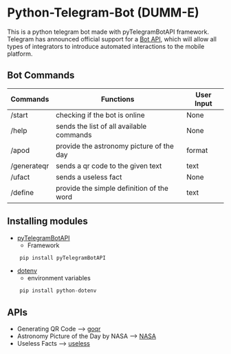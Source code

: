 # Python-Telegram-Bot (DUMM-E)

This is a python telegram bot made with pyTelegramBotAPI framework. Telegram has announced official support for a [Bot API](https://telegram.org/blog/bot-revolution), which will allow all types of integrators to introduce automated interactions to the mobile platform.


## Bot Commands

| Commands    	| Functions                             	| User Input              	|
|-------------	|------------------------------------------	|------------------------	|
| /start      	| checking if the bot is online             | None                    	|
| /help       	| sends the list of all available commands  | None                    	|
| /apod       	| provide the astronomy picture of the day  | <YYYY-MM-DD> format     	|
| /generateqr 	| sends a qr code to the given text         | text                    	|
| /ufact      	| sends a useless fact                      | None                    	|
| /define      	| provide the simple definition of the word | text                    	|



## Installing modules

- [pyTelegramBotAPI](https://pytba.readthedocs.io/en/latest/index.html)
  - Framework
```python
    pip install pyTelegramBotAPI
```
-  [dotenv](https://github.com/theskumar/python-dotenv)
    - environment variables
```python
    pip install python-dotenv
```

## APIs

- Generating QR Code --> [goqr](https://goqr.me/api/)
- Astronomy Picture of the Day by NASA --> [NASA](https://api.nasa.gov/)
- Useless Facts --> [useless](https://uselessfacts.jsph.pl/)
